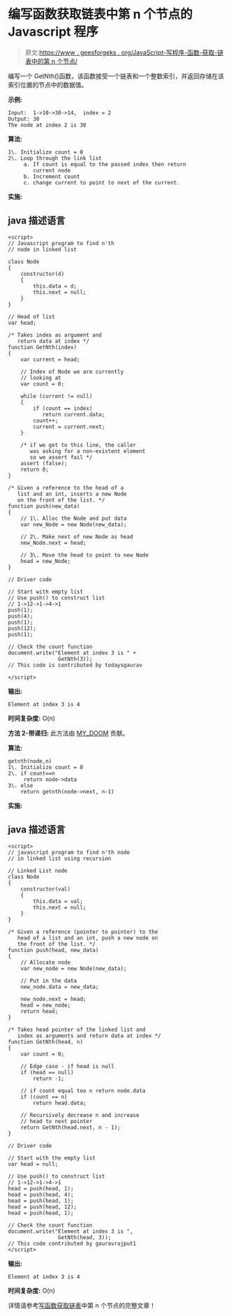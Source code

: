 # 编写函数获取链表中第 n 个节点的 Javascript 程序

> 原文:[https://www . geesforgeks . org/JavaScript-写程序-函数-获取-链表中的第 n 个节点/](https://www.geeksforgeeks.org/javascript-program-for-writing-a-function-to-get-nth-node-in-a-linked-list/)

编写一个 GetNth()函数，该函数接受一个链表和一个整数索引，并返回存储在该索引位置的节点中的数据值。

**示例:**

```
Input:  1->10->30->14,  index = 2
Output: 30  
The node at index 2 is 30
```

**算法:**

```
1\. Initialize count = 0
2\. Loop through the link list
     a. If count is equal to the passed index then return 
        current node
     b. Increment count
     c. change current to point to next of the current.
```

**实施:**

## java 描述语言

```
<script>
// Javascript program to find n'th 
// node in linked list

class Node 
{
    constructor(d) 
    {
        this.data = d;
        this.next = null;
    }
}

// Head of list
var head; 

/* Takes index as argument and 
   return data at index */
function GetNth(index) 
{
    var current = head;

    // Index of Node we are currently 
    // looking at
    var count = 0; 

    while (current != null) 
    {
        if (count == index)
           return current.data;
        count++;
        current = current.next;
    }

    /* if we get to this line, the caller 
       was asking for a non-existent element 
       so we assert fail */
    assert (false);
    return 0;
}

/* Given a reference to the head of a 
   list and an int, inserts a new Node 
   on the front of the list. */
function push(new_data) 
{
    // 1\. Alloc the Node and put data 
    var new_Node = new Node(new_data);

    // 2\. Make next of new Node as head
    new_Node.next = head;

    // 3\. Move the head to point to new Node
    head = new_Node;
}

// Driver code

// Start with empty list 
// Use push() to construct list 
// 1->12->1->4->1
push(1);
push(4);
push(1);
push(12);
push(1);

// Check the count function 
document.write("Element at index 3 is " + 
                GetNth(3));
// This code is contributed by todaysgaurav

</script>
```

**输出:**

```
Element at index 3 is 4
```

**时间复杂度:** O(n)

**方法 2-带递归:**
此方法由 [MY_DOOM](https://auth.geeksforgeeks.org/user/MY_DOOM) 贡献。

**算法:**

```
getnth(node,n)
1\. Initialize count = 0
2\. if count==n
     return node->data
3\. else
    return getnth(node->next, n-1)
```

**实施:**

## java 描述语言

```
<script>
// javascript program to find n'th node 
// in linked list using recursion    

// Linked List node
class Node
{
    constructor(val) 
    {
        this.data = val;
        this.next = null;
    }
}

/* Given a reference (pointer to pointer) to the
   head of a list and an int, push a new node on
   the front of the list. */
function push(head, new_data) 
{
    // Allocate node
    var new_node = new Node(new_data);

    // Put in the data 
    new_node.data = new_data;

    new_node.next = head;
    head = new_node;
    return head;
}

/* Takes head pointer of the linked list and 
   index as arguments and return data at index */
function GetNth(head, n) 
{
    var count = 0;

    // Edge case - if head is null
    if (head == null) 
        return -1;

    // if count equal too n return node.data
    if (count == n)
        return head.data;

    // Recursively decrease n and increase
    // head to next pointer
    return GetNth(head.next, n - 1);
}

// Driver code

// Start with the empty list 
var head = null;

// Use push() to construct list
// 1->12->1->4->1
head = push(head, 1);
head = push(head, 4);
head = push(head, 1);
head = push(head, 12);
head = push(head, 1);

// Check the count function 
document.write("Element at index 3 is ", 
                GetNth(head, 3));
// This code contributed by gauravrajput1 
</script>
```

**输出:**

```
Element at index 3 is 4
```

**时间复杂度:** O(n)

详情请参考[写函数获取链表](https://www.geeksforgeeks.org/write-a-function-to-get-nth-node-in-a-linked-list/)中第 n 个节点的完整文章！